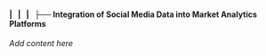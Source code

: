 #### |   |   |   ├── Integration of Social Media Data into Market Analytics Platforms

*Add content here*
